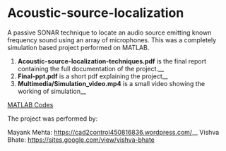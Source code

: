 # Acoustic-source-localization

A passive SONAR technique to locate an audio source emitting known frequency sound using an array of microphones. This was a completely simulation based project performed on MATLAB. 

1. **Acoustic-source-localization-techniques.pdf** is the final report containing the full documentation of the project.__
2. **Final-ppt.pdf** is a short pdf explaining the project__
3. **Multimedia/Simulation_video.mp4** is a small video showing the working of simulation__

[MATLAB Codes](./Multimedia/table.JPG)

The project was performed by:

 Mayank Mehta: https://cad2control450816836.wordpress.com/__
 Vishva Bhate: https://sites.google.com/view/vishva-bhate
